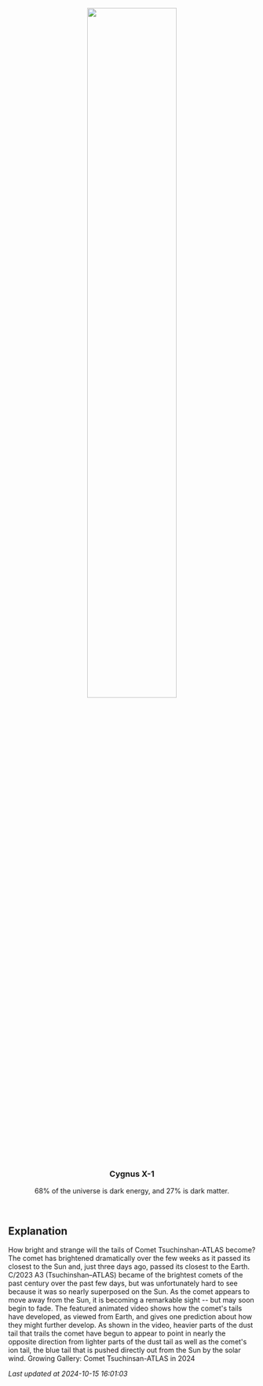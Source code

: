 <p align='center'>
    <a href='https://www.youtube.com/embed/dY6poe072_c?rel=0'><img src='https://images.unsplash.com/photo-1610296669228-602fa827fc1f' width='60%' /></a>
    <h3 align="center">Cygnus X-1</h3>
    <p align="center">68% of the universe is dark energy, and 27% is dark matter.</p>
</p>
<br/>

Explanation
--
How bright and strange will the tails of Comet Tsuchinshan-ATLAS become? The comet has brightened dramatically over the few weeks as it passed its closest to the Sun and, just three days ago, passed its closest to the Earth. C/2023 A3 (Tsuchinshan–ATLAS) became of the brightest comets of the past century over the past few days, but was unfortunately hard to see because it was so nearly superposed on the Sun.  As the comet appears to move away from the Sun, it is becoming a remarkable sight -- but may soon begin to fade.  The featured animated video shows how the comet's tails have developed, as viewed from Earth, and gives one prediction about how they might further develop. As shown in the video, heavier parts of the  dust tail that trails the comet have begun to appear to point in nearly the opposite direction from lighter parts of the dust tail as well as the comet's  ion tail, the blue tail that is pushed directly out from the Sun by the solar wind.   Growing Gallery: Comet Tsuchinsan-ATLAS in 2024


*Last updated at 2024-10-15 16:01:03*
